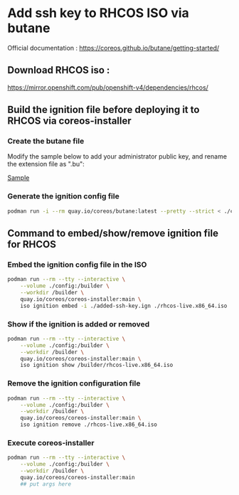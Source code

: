 # Add ssh key to RHCOS ISO via butane

Official documentation : https://coreos.github.io/butane/getting-started/

## Download RHCOS iso : 

https://mirror.openshift.com/pub/openshift-v4/dependencies/rhcos/

## Build the ignition file before deploying it to RHCOS via coreos-installer

### Create the butane file

Modify the sample below to add your administrator public key, and rename the extension file as ".bu":

[Sample](/config/add-ssh-key.sample)

### Generate the ignition config file
```bash
podman run -i --rm quay.io/coreos/butane:latest --pretty --strict < ./config/add-ssh-key.bu > ./config/added-ssh-key.ign
```

## Command to embed/show/remove ignition file for RHCOS

### Embed the ignition config file in the ISO
```bash
podman run --rm --tty --interactive \
    --volume ./config:/builder \
    --workdir /builder \
    quay.io/coreos/coreos-installer:main \
    iso ignition embed -i ./added-ssh-key.ign ./rhcos-live.x86_64.iso
```

### Show if the ignition is added or removed
```bash
podman run --rm --tty --interactive \
    --volume ./config:/builder \
    --workdir /builder \
    quay.io/coreos/coreos-installer:main \
    iso ignition show /builder/rhcos-live.x86_64.iso
```

### Remove the ignition configuration file
```bash
podman run --rm --tty --interactive \
    --volume ./config:/builder \
    --workdir /builder \
    quay.io/coreos/coreos-installer:main \
    iso ignition remove ./rhcos-live.x86_64.iso
```

### Execute coreos-installer
```bash
podman run --rm --tty --interactive \
    --volume ./config:/builder \
    --workdir /builder \
    quay.io/coreos/coreos-installer:main
    ## put args here
```